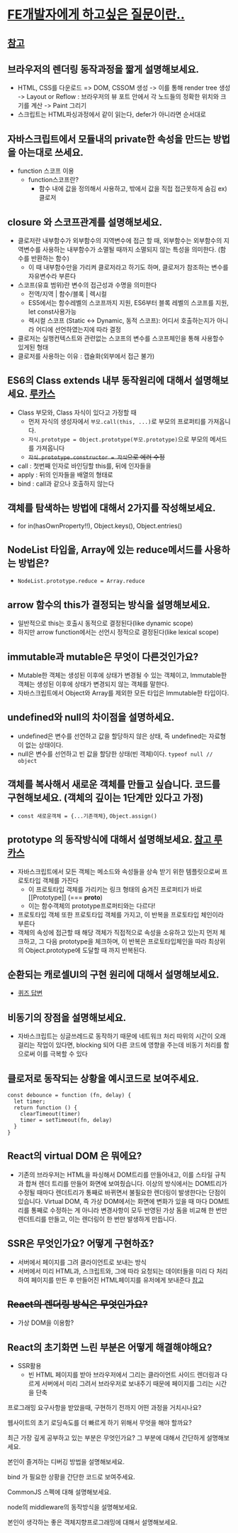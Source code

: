 # [FE개발자에게 하고싶은 질문이란..](https://lucas.codesquad.kr/masters-2021/course/%EB%A7%88%EC%8A%A4%ED%84%B0%EC%A6%88-%ED%94%84%EB%A1%9C%EC%A0%9D%ED%8A%B8-2021/-%ED%95%99%EC%8A%B5%EC%9E%90%EB%A3%8C-%ED%94%84%EB%A1%A0%ED%8A%B8%EC%97%94%EB%93%9C/fe%EA%B0%9C%EB%B0%9C%EC%9E%90%EC%97%90%EA%B2%8C-%ED%95%98%EA%B3%A0%EC%8B%B6%EC%9D%80-%EC%A7%88%EB%AC%B8%EC%9D%B4%EB%9E%80..)

## [참고](https://2ssue.github.io/common_questions_for_Web_Developer/docs/Javascript/2_Object.create.html)

## 브라우저의 렌더링 동작과정을 짧게 설명해보세요.

- HTML, CSS를 다운로드 => DOM, CSSOM 생성 -> 이를 통해 render tree 생성 -> Layout or Reflow : 브라우저의 뷰 포트 안에서 각 노드들의 정확한 위치와 크기를 계산 -> Paint 그리기
- 스크립트는 HTML파싱과정에서 같이 읽는다, defer가 아니라면 순서대로

## 자바스크립트에서 모듈내의 private한 속성을 만드는 방법을 아는대로 쓰세요.

- function 스코프 이용
  - function스코프란?
    - 함수 내에 값을 정의해서 사용하고, 밖에서 값을 직접 접근못하게 숨김 ex)클로저

## closure 와 스코프관계를 설명해보세요.

- 클로저란 내부함수가 외부함수의 지역변수에 접근 할 때, 외부함수는 외부함수의 지역변수를 사용하는 내부함수가 소멸될 때까지 소멸되지 않는 특성을 의미한다. (함수를 반환하는 함수)
  - 이 때 내부함수만을 가리켜 클로저라고 하기도 하며, 클로저가 참조하는 변수를 자유변수라 부른다
- 스코프(유효 범위)란 변수의 접근성과 수명을 의미한다
  - 전역/지역 | 함수/블록 | 렉시컬
  - ES5에서는 함수레벨의 스코프까지 지원, ES6부터 블록 레벨의 스코프를 지원, let const사용가능
  - 렉시컬 스코프 (Static <-> Dynamic, 동적 스코프): 어디서 호출하는지가 아니라 어디에 선언하였는지에 따라 결정
- 클로저는 실행컨텍스트와 관련없는 스코프의 변수를 스코프체인을 통해 사용할수 있게된 형태
- 클로저를 사용하는 이유 : 캡슐화(외부에서 접근 불가)

## ES6의 Class extends 내부 동작원리에 대해서 설명해보세요. [루카스](https://lucas.codesquad.kr/masters-2021/course/%EB%A7%88%EC%8A%A4%ED%84%B0%EC%A6%88-FE-%ED%81%B4%EB%9E%98%EC%8A%A4/5%EC%A3%BC%EC%B0%A8-%EA%B2%80%EC%83%89%EC%9E%90%EB%8F%99%EC%99%84%EC%84%B1/%EC%88%98%EC%97%85%EC%9E%90%EB%A3%8C-0310-prototypal-Inheritance)

- Class 부모와, Class 자식이 있다고 가정할 때
  - 먼저 자식의 생성자에서 `부모.call(this, ...)`로 부모의 프로퍼티를 가져옵니다.
  - `자식.prototype = Object.prototype(부모.prototype)`으로 부모의 메서드를 가져옵니다
  - ~~`자식.prototype.constructor = 자식`으로 에러 수정~~
  <!-- - Object.create(Vehicle.prototype)과 new Vehicle()의 차이: Object.create는 객체를 만들되 생성자는 실행하지 않는다 -->
- call : 첫번째 인자로 바인딩할 this를, 뒤에 인자들을
- apply : 뒤의 인자들을 배열의 형태로
- bind : call과 같으나 호출하지 않는다

## 객체를 탐색하는 방법에 대해서 2가지를 작성해보세요.

- for in(hasOwnProperty!!), Object.keys(), Object.entries()

## NodeList 타입을, Array에 있는 reduce메서드를 사용하는 방법은?

- `NodeList.prototype.reduce = Array.reduce`

## arrow 함수의 this가 결정되는 방식을 설명해보세요.

- 일반적으로 this는 호출시 동적으로 결정된다(like dynamic scope)
- 하지만 arrow function에서는 선언시 정적으로 결정된다(like lexical scope)

## immutable과 mutable은 무엇이 다른것인가요?

- Mutable한 객체는 생성된 이후에 상태가 변경될 수 있는 객체이고, Immutable한 객체는 생성된 이후에 상태가 변경되지 않는 객체를 말한다.
- 자바스크립트에서 Object와 Array를 제외한 모든 타입은 Immutable한 타입이다.

## undefined와 null의 차이점을 설명하세요.

- undefined은 변수를 선언하고 값을 할당하지 않은 상태, 즉 undefined는 자료형이 없는 상태이다.
- null은 변수를 선언하고 빈 값을 할당한 상태(빈 객체)이다. `typeof null // object`

<!-- ### 아래처럼 동작하는 flatten함수를 reduce를 활용해서 만들어보세요.
```js
const arr = [[1, 2], [3, 4], [5, 6]];
const flattenedArray = flatten(arr);
console.log(flattenedArray)  //[1, 2, 3, 4, 5, 6];
``` -->

## 객체를 복사해서 새로운 객체를 만들고 싶습니다. 코드를 구현해보세요. (객체의 깊이는 1단계만 있다고 가정)

- `const 새로운객체 = {...기존객체}`, `Object.assign()`

<!-- ### Array.from 이 모든 브라우저에서 동작하도록 polyfill코드를 만들어보세요.

```js
Array.prototype.from = function (a, callback = (el) => el) {
  //iterable????

  return new Array(a.length).map(callback);
};
``` -->

## prototype 의 동작방식에 대해서 설명해보세요. [참고 루카스](https://lucas.codesquad.kr/masters-2021/course/%EB%A7%88%EC%8A%A4%ED%84%B0%EC%A6%88-FE-%ED%81%B4%EB%9E%98%EC%8A%A4/2%EC%A3%BC%EC%B0%A8-AIRBNB-%EC%9D%B8%ED%84%B0%EB%9E%99%EC%85%98/%EA%B0%9D%EC%B2%B4%EC%A7%80%ED%96%A5-%EC%9E%90%EB%B0%94%EC%8A%A4%ED%81%AC%EB%A6%BD%ED%8A%B8-%ED%94%84%EB%A1%9C%EA%B7%B8%EB%9E%98%EB%B0%8D)

- 자바스크립트에서 모든 객체는 메소드와 속성들을 상속 받기 위한 템플릿으로써 프로토타입 객체를 가진다
  - 이 프로토타입 객체를 가리키는 링크 형태의 숨겨진 프로퍼티가 바로 [[Prototype]] (=== **proto**)
  - 이는 함수객체의 prototype프로퍼티와는 다르다!
- 프로토타입 객체 또한 프로토타입 객체를 가지고, 이 반복을 프로토타입 체인이라 부른다
- 객체의 속성에 접근할 때 해당 객체가 직접적으로 속성을 소유하고 있는지 먼저 체크하고, 그 다음 prototype을 체크하며, 이 반복은 프로토타입체인을 따라 최상위의 Object.prototype에 도달할 때 까지 반복된다.

## 순환되는 캐로셀UI의 구현 원리에 대해서 설명해보세요.

- [퀴즈 답변](./0613quiz.md)

## 비동기의 장점을 설명해보세요.

- 자바스크립트는 싱글쓰레드로 동작하기 때문에 네트워크 처리 따위의 시간이 오래걸리는 작업이 있다면, blocking 되어 다른 코드에 영향을 주는데 비동기 처리를 함으로써 이를 극복할 수 있다

## 클로저로 동작되는 상황을 예시코드로 보여주세요.

```JS
const debounce = function (fn, delay) {
  let timer;
  return function () {
    clearTimeout(timer)
    timer = setTimeout(fn, delay)
  }
}
```

## React의 virtual DOM 은 뭐에요?

- 기존의 브라우저는 HTML을 파싱해서 DOM트리를 만들어내고, 이를 스타일 규칙과 합쳐 렌더 트리를 만들어 화면에 보여줬습니다.
  이상의 방식에서는 DOM트리가 수정될 때마다 렌더트리가 통째로 바뀌면서 불필요한 렌더링이 발생한다는 단점이 있습니다.
  Virtual DOM, 즉 가상 DOM에서는 화면에 변화가 있을 때 마다 DOM트리를 통째로 수정하는 게 아니라 변경사항이 모두 반영된 가상 돔을 비교해 한 번만 렌더트리를 만들고, 이는 렌더링이 한 번만 발생하게 만듭니다.

## SSR은 무엇인가요? 어떻게 구현하죠?

- 서버에서 페이지를 그려 클라이언트로 보내는 방식
- 서버에서 미리 HTML과, 스크립트와, 그에 따라 요청되는 데이터들을 미리 다 처리하여 페이지를 만든 후 만들어진 HTML페이지를 유저에게 보내준다 [참고](https://donggyu9410.medium.com/%EA%B0%80%EC%9E%A5-%EC%89%AC%EC%9A%B4-%EB%B0%A9%EB%B2%95%EC%9C%BC%EB%A1%9C-%EB%A6%AC%EC%95%A1%ED%8A%B8%EC%97%90%EC%84%9C-%EC%84%9C%EB%B2%84%EC%82%AC%EC%9D%B4%EB%93%9C-%EB%A0%8C%EB%8D%94%EB%A7%81-%EC%9D%B4%ED%95%B4%ED%95%98%EA%B8%B0-966702610664)

## ~~React의 렌더링 방식은 무엇인가요?~~

- 가상 DOM을 이용함?

## React의 초기화면 느린 부분은 어떻게 해결해야해요?

- SSR활용
  - 빈 HTML 페이지를 받아 브라우저에서 그리는 클라이언트 사이드 렌더링과 다르게 서버에서 미리 그려서 브라우저로 보내주기 때문에 페이지를 그리는 시간을 단축

프로그래밍 요구사항을 받았을때, 구현하기 전까지 어떤 과정을 거치시나요?

웹사이트의 초기 로딩속도를 더 빠르게 하기 위해서 무엇을 해야 할까요?

최근 가장 깊게 공부하고 있는 부분은 무엇인가요? 그 부분에 대해서 간단하게 설명해보세요.

본인이 즐겨하는 디버깅 방법을 설명해보세요.

bind 가 필요한 상황을 간단한 코드로 보여주세요.

CommonJS 스펙에 대해 설명해보세요.

node의 middleware의 동작방식을 설명해보세요.

본인이 생각하는 좋은 객체지향프로그래밍에 대해서 설명해보세요.

<!-- ### Object.create의 역할은 무엇인가요?
- 지정된 프로토타입 객체 및 속성을 갖는 새 객체를 만듭니다 -->

<!-- ### 본인이 경험한 OOP관점에서의 객체분리를 설명하고, 느낀 장점을 말해보세요. -->

<!-- ### == 보다, === 를 써야할때는? - 의도한것이 아니라면 전부 -->

<!-- ### DFS, BFS를 통한 트리탐색방법 중 본인이 경험(사용)했던 방식은 무엇이고, 동작원리를 짧게 설명해보세요. -->

<!-- ### Event 객체에 대해서 설명해보세요.
- 사용자의 액션, 혹은 API가 생성한다.
-  -->
